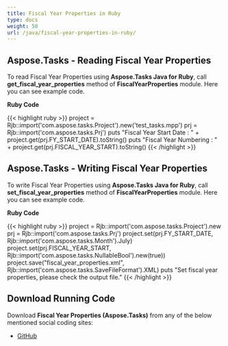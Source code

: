 ```yaml
---
title: Fiscal Year Properties in Ruby
type: docs
weight: 50
url: /java/fiscal-year-properties-in-ruby/
---
```


## **Aspose.Tasks - Reading Fiscal Year Properties**
To read Fiscal Year Properties using **Aspose.Tasks Java for Ruby**, call **get_fiscal_year_properties** method of **FiscalYearProperties** module. Here you can see example code.

**Ruby Code**

{{< highlight ruby >}}
project = Rjb::import('com.aspose.tasks.Project').new('test_tasks.mpp')
prj = Rjb::import('com.aspose.tasks.Prj')
puts "Fiscal Year Start Date : " + project.get(prj.FY_START_DATE).toString()
puts "Fiscal Year Numbering : " + project.get(prj.FISCAL_YEAR_START).toString()
{{< /highlight >}}

## **Aspose.Tasks - Writing Fiscal Year Properties**
To write Fiscal Year Properties using **Aspose.Tasks Java for Ruby**, call **set_fiscal_year_properties** method of **FiscalYearProperties** module. Here you can see example code.

**Ruby Code**

{{< highlight ruby >}}
project = Rjb::import('com.aspose.tasks.Project').new
prj = Rjb::import('com.aspose.tasks.Prj')
project.set(prj.FY_START_DATE, Rjb::import('com.aspose.tasks.Month').July)
project.set(prj.FISCAL_YEAR_START, Rjb::import('com.aspose.tasks.NullableBool').new(true))
project.save("fiscal_year_properties.xml", Rjb::import('com.aspose.tasks.SaveFileFormat').XML)
puts "Set fiscal year properties, please check the output file."
{{< /highlight >}}

## **Download Running Code**
Download **Fiscal Year Properties (Aspose.Tasks)** from any of the below mentioned social coding sites:

- [GitHub](https://github.com/aspose-tasks/Aspose.Tasks-for-Java/blob/master/Plugins/Aspose_Tasks_Java_for_Ruby/lib/asposetasksjava/Projects/fiscalyearproperties.rb)
